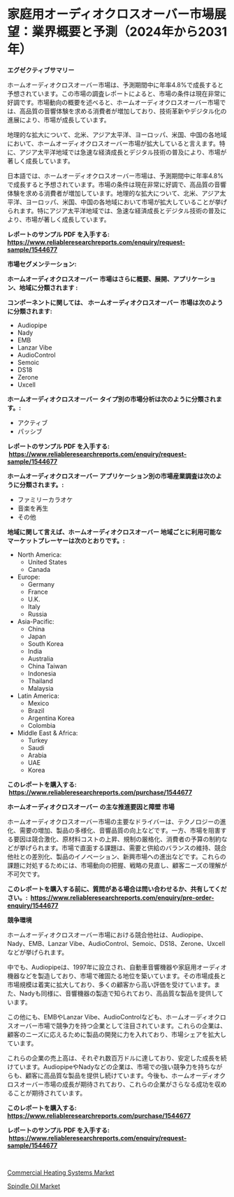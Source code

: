 <p><h1>家庭用オーディオクロスオーバー市場展望：業界概要と予測（2024年から2031年）</h1></p><p><strong>エグゼクティブサマリー</strong></p>
<p><p>ホームオーディオクロスオーバー市場は、予測期間中に年率4.8%で成長すると予想されています。この市場の調査レポートによると、市場の条件は現在非常に好調です。市場動向の概要を述べると、ホームオーディオクロスオーバー市場では、高品質の音響体験を求める消費者が増加しており、技術革新やデジタル化の進展により、市場が成長しています。</p><p>地理的な拡大について、北米、アジア太平洋、ヨーロッパ、米国、中国の各地域において、ホームオーディオクロスオーバー市場が拡大していると言えます。特に、アジア太平洋地域では急速な経済成長とデジタル技術の普及により、市場が著しく成長しています。</p><p>日本語では、ホームオーディオクロスオーバー市場は、予測期間中に年率4.8%で成長すると予想されています。市場の条件は現在非常に好調で、高品質の音響体験を求める消費者が増加しています。地理的な拡大について、北米、アジア太平洋、ヨーロッパ、米国、中国の各地域において市場が拡大していることが挙げられます。特にアジア太平洋地域では、急速な経済成長とデジタル技術の普及により、市場が著しく成長しています。</p></p>
<p><strong>レポートのサンプル PDF を入手する: <a href="https://www.reliableresearchreports.com/enquiry/request-sample/1544677">https://www.reliableresearchreports.com/enquiry/request-sample/1544677</a></strong></p>
<p><strong>市場セグメンテーション:</strong></p>
<p><strong> ホームオーディオクロスオーバー 市場はさらに概要、展開、アプリケーション、地域に分類されます :</strong></p>
<p><strong>コンポーネントに関しては、 ホームオーディオクロスオーバー 市場は次のように分類されます: &nbsp;</strong></p>
<p><ul><li>Audiopipe</li><li>Nady</li><li>EMB</li><li>Lanzar Vibe</li><li>AudioControl</li><li>Semoic</li><li>DS18</li><li>Zerone</li><li>Uxcell</li></ul></p>
<p><strong> ホームオーディオクロスオーバー タイプ別の市場分析は次のように分類されます。:</strong></p>
<p><ul><li>アクティブ</li><li>パッシブ</li></ul></p>
<p><strong>レポートのサンプル PDF を入手する: &nbsp;<a href="https://www.reliableresearchreports.com/enquiry/request-sample/1544677">https://www.reliableresearchreports.com/enquiry/request-sample/1544677</a></strong></p>
<p><strong> ホームオーディオクロスオーバー アプリケーション別の市場産業調査は次のように分類されます。:</strong></p>
<p><ul><li>ファミリーカラオケ</li><li>音楽を再生</li><li>その他</li></ul></p>
<p><strong>地域に関して言えば、ホームオーディオクロスオーバー 地域ごとに利用可能なマーケットプレーヤーは次のとおりです。:</strong></p>
<p><ul>
    <li>
        North America:
        <ul>
            <li>United States</li>
            <li>Canada</li>
        </ul>
    </li>
    <li>
        Europe:
        <ul>
            <li>Germany</li>
            <li>France</li>
            <li>U.K.</li>
            <li>Italy</li>
            <li>Russia</li>
        </ul>
    </li>
    <li>
        Asia-Pacific:
        <ul>
            <li>China</li>
            <li>Japan</li>
            <li>South Korea</li>
            <li>India</li>
            <li>Australia</li>
            <li>China Taiwan</li>
            <li>Indonesia</li>
            <li>Thailand</li>
            <li>Malaysia</li>
        </ul>
    </li>
    <li>
        Latin America:
        <ul>
            <li>Mexico</li>
            <li>Brazil</li>
            <li>Argentina Korea</li>
            <li>Colombia</li>
        </ul>
    </li>
    <li>
        Middle East & Africa:
        <ul>
            <li>Turkey</li>
            <li>Saudi</li>
            <li>Arabia</li>
            <li>UAE</li>
            <li>Korea</li>
        </ul>
    </li>
    </ul></p>
<p><strong>このレポートを購入する: &nbsp;<a href="https://www.reliableresearchreports.com/purchase/1544677">https://www.reliableresearchreports.com/purchase/1544677</a></strong></p>
<p><strong>ホームオーディオクロスオーバー の主な推進要因と障壁 市場</strong></p>
<p><p>ホームオーディオクロスオーバー市場の主要なドライバーは、テクノロジーの進化、需要の増加、製品の多様化、音響品質の向上などです。一方、市場を阻害する要因は競合激化、原材料コストの上昇、規制の厳格化、消費者の予算の制約などが挙げられます。市場で直面する課題は、需要と供給のバランスの維持、競合他社との差別化、製品のイノベーション、新興市場への進出などです。これらの課題に対処するためには、市場動向の把握、戦略の見直し、顧客ニーズの理解が不可欠です。</p></p>
<p><strong>このレポートを購入する前に、質問がある場合は問い合わせるか、共有してください。:&nbsp; <a href="https://www.reliableresearchreports.com/enquiry/pre-order-enquiry/1544677">https://www.reliableresearchreports.com/enquiry/pre-order-enquiry/1544677</a></strong></p>
<p><strong>競争環境</strong></p>
<p><p>ホームオーディオクロスオーバー市場における競合他社は、Audiopipe、Nady、EMB、Lanzar Vibe、AudioControl、Semoic、DS18、Zerone、Uxcellなどが挙げられます。</p><p>中でも、Audiopipeは、1997年に設立され、自動車音響機器や家庭用オーディオ機器などを製造しており、市場で確固たる地位を築いています。その市場成長と市場規模は着実に拡大しており、多くの顧客から高い評価を受けています。また、Nadyも同様に、音響機器の製造で知られており、高品質な製品を提供しています。</p><p>この他にも、EMBやLanzar Vibe、AudioControlなども、ホームオーディオクロスオーバー市場で競争力を持つ企業として注目されています。これらの企業は、顧客のニーズに応えるために製品の開発に力を入れており、市場シェアを拡大しています。</p><p>これらの企業の売上高は、それぞれ数百万ドルに達しており、安定した成長を続けています。AudiopipeやNadyなどの企業は、市場での強い競争力を持ちながらも、顧客に高品質な製品を提供し続けています。今後も、ホームオーディオクロスオーバー市場の成長が期待されており、これらの企業がさらなる成功を収めることが期待されています。</p></p>
<p><strong>このレポートを購入する: &nbsp; <a href="https://www.reliableresearchreports.com/purchase/1544677">https://www.reliableresearchreports.com/purchase/1544677</a></strong></p>
<p><strong>レポートのサンプル PDF を入手する: &nbsp;<a href="https://www.reliableresearchreports.com/enquiry/request-sample/1544677">https://www.reliableresearchreports.com/enquiry/request-sample/1544677</a></strong><strong></strong></p>
<p>&nbsp;</p>
<p><p><a href="https://view.publitas.com/reportprime-1/commercial-heating-systems-market-size-share-trends-analysis-report-by-material-by-type-by-end-user-by-region-and-segment-forecasts-2024-2031/">Commercial Heating Systems Market</a></p><p><a href="https://noble-drawer-34c.notion.site/Spindle-Oil-Market-Growth-Market-Trends-COVID-19-Impact-and-Forecasts-for-period-from-2024-2031-ea1f1f5df81b49a48f67aef368e86112">Spindle Oil Market</a></p></p>